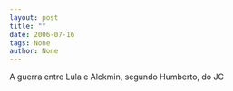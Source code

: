 ```yaml
---
layout: post
title: ""
date: 2006-07-16
tags: None
author: None
---
```

A guerra entre Lula e Alckmin, segundo Humberto, do JC 